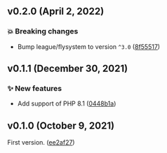 ## v0.2.0 (April 2, 2022)

### 💥 Breaking changes

* Bump league/flysystem to version `^3.0` ([8f55517](https://github.com/webalternatif/flysystem-composite/commit/8f5551709fcc8b14cbeb01c87aca3824bdd5aebf))

## v0.1.1 (December 30, 2021)

### ✨ New features

* Add support of PHP 8.1 ([0448b1a](https://github.com/webalternatif/flysystem-composite/commit/0448b1ae9b41478243f9f1ec35b630f3da2a9f71))

## v0.1.0 (October 9, 2021)

First version. ([ee2af27](https://github.com/webalternatif/flysystem-composite/commit/ee2af27c9c1374e3eecd70c8d0f13959a549d3be))

